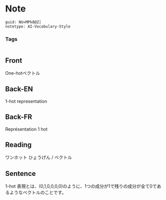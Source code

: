 # Note
```
guid: NU=MPk8@Z|
notetype: AI-Vocabulary-Style
```

### Tags
```
```

## Front
One-hotベクトル

## Back-EN
1-hot representation

## Back-FR
Représentation 1 hot

## Reading
ワンホット ひょうげん / ベクトル

## Sentence
1-hot 表現とは、(0,1,0,0,0,0)のように、1つの成分が1で残りの成分が全て0であるようなベクトルのことです。

